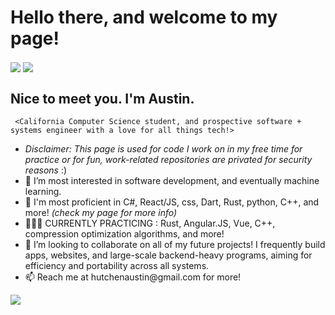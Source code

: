 <h1><b> Hello there, and welcome to my page! </b></h1>
<img align="center" src="https://github-readme-stats.vercel.app/api/top-langs/?username=austinhutchen&hide_progress=true&langs_count=10&theme=react&hide=cmake,c,Objective-C++"/> 
         <img align="center" src="https://github-readme-stats.vercel.app/api?username=austinhutchen&show_icons=true&theme=gruvbox&include_all_commits=false"/> 
  <b><h2> Nice to meet you. I'm Austin. </h2> </b>
         
     <California Computer Science student, and prospective software + systems engineer with a love for all things tech!>
<ul>
    <li> <i> Disclaimer: This page is used for code I work on in my free time for practice or for fun, work-related repositories are privated for security reasons </i> :) 
  <li>👀 I’m most interested in software development, and eventually machine learning. </li>

  <li> 🌱 I'm most proficient in C#, React/JS, css, Dart, Rust, python, C++,  and more! <i>(check my page for more info)</i>

  </li>
  <li> 👨🏽‍🏫 CURRENTLY PRACTICING : Rust, Angular.JS, Vue, C++, compression optimization algorithms, and more! </li>
<!---
austinhutchen/austinhutchen is a ✨ special ✨ repository because its `README.md` (this file) appears on your GitHub profile.
You can click the Preview link to take a look at your changes.
--->
 
<li> 💞️ I’m looking to collaborate on all of my future projects! I frequently build apps, websites, and large-scale backend-heavy programs, aiming for efficiency and portability across all systems. </li>
<li> 📫 Reach me at hutchenaustin@gmail.com for more! </li>
</ul>
 <img align = "center" src= "https://github-readme-streak-stats.herokuapp.com/?user=austinhutchen&theme=highcontrast&hide_border=false"/>
